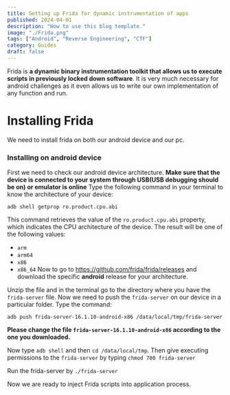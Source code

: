 ```yaml
---
title: Setting up Frida for dynamic instrumentation of apps 
published: 2024-04-01
description: "How to use this blog template."
image: "./Frida.png"
tags: ["Android", "Reverse Engineering", "CTF"]
category: Guides
draft: false
---
```



Frida is **a dynamic binary instrumentation toolkit that allows us to execute scripts in previously locked down software**. It is very much necessary for android challenges as it even allows us to write our own implementation of any function and run.

# Installing Frida
We need to install frida on both our android device and our pc.
### Installing on android device
First we need to check our android device architecture. **Make sure that the device is connected to your system through USB(USB debugging should be on) or emulator is online**
Type the following command in your terminal to know the architecture of your device:
```
adb shell getprop ro.product.cpu.abi
```
This command retrieves the value of the `ro.product.cpu.abi` property, which indicates the CPU architecture of the device. The result will be one of the following values:
- `arm`
- `arm64`
- `x86`
- `x86_64`
Now to go to  https://github.com/frida/frida/releases and download the specific **android** release for your architecture.

Unzip the file and in the terminal go to the directory where you have the `frida-server`  file.
Now we need to push the `frida-server` on our device in a particular folder.
Type the command:
```
adb push frida-server-16.1.10-android-x86 /data/local/tmp/frida-server   
```
**Please change the file `frida-server-16.1.10-android-x86` according to the one you downloaded.**

Now type `adb shell` and then `cd /data/local/tmp`.
Then give executing permissions to the `frida-server` by typing 
`chmod 700 frida-server`

Run the frida-server by `./frida-server`

Now we are ready to inject Frida scripts into application process.